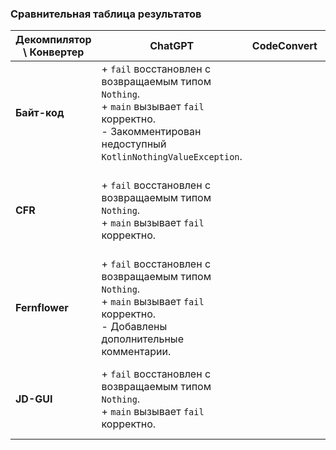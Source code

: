 ### Сравнительная таблица результатов

| **Декомпилятор \ Конвертер** | **ChatGPT**                                                                                                                                                  | **CodeConvert** | **J2K**                                                                                                                                                                                     |
|------------------------------|--------------------------------------------------------------------------------------------------------------------------------------------------------------|-----------------|---------------------------------------------------------------------------------------------------------------------------------------------------------------------------------------------|
| **Байт-код**                 | + `fail` восстановлен с возвращаемым типом `Nothing`.<br>+ `main` вызывает `fail` корректно.<br>- Закомментирован недоступный `KotlinNothingValueException`. |                 |                                                                                                                                                                                             |
| **CFR**                      | + `fail` восстановлен с возвращаемым типом `Nothing`.<br>+ `main` вызывает `fail` корректно.                                                                 |                 | - Возвращаемый тип `fail` изменён на `Void` вместо `Nothing`.<br>- Используется `Intrinsics.checkNotNullParameter`.<br>- Код обёрнут в `object`.<br>- Присутствует неработающий код.        |
| **Fernflower**               | + `fail` восстановлен с возвращаемым типом `Nothing`.<br>+ `main` вызывает `fail` корректно.<br>- Добавлены дополнительные комментарии.                      |                 | - Возвращаемый тип `fail` изменён на `Void` вместо `Nothing`.<br>- Используется `Intrinsics.checkNotNullParameter`.<br>- Код обёрнут в `object`.<br>- В `main` есть дополнительный `throw`. |
| **JD-GUI**                   | + `fail` восстановлен с возвращаемым типом `Nothing`.<br>+ `main` вызывает `fail` корректно.                                                                 |                 | - Возвращаемый тип `fail` изменён на `Void` вместо `Nothing`.<br>- Используется `Intrinsics.checkNotNullParameter`.<br>- Код обёрнут в `object`.<br>- `main` без параметров.                |